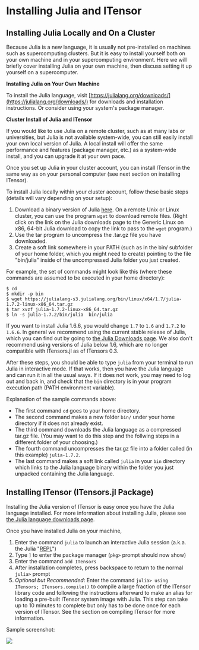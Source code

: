 # Installing Julia and ITensor

## Installing Julia Locally and On a Cluster

Because Julia is a new language, it is usually not pre-installed on
machines such as supercomputing clusters. But it is easy to install
yourself both on your own machine and in your supercomputing environment.
Here we will briefly cover installing Julia on your own machine, then
discuss setting it up yourself on a supercomputer.

**Installing Julia on Your Own Machine**

To install the Julia language, visit [https://julialang.org/downloads/](https://julialang.org/downloads/) for downloads and installation instructions. Or consider using your system's package manager.


**Cluster Install of Julia and ITensor**

If you would like to use Julia on a remote cluster,
such as at many labs or universities, but Julia is
not available system-wide, you can still easily install your own
local version of Julia. A local install will offer the same performance and
features (package manager, etc.) as a system-wide install, and you can upgrade
it at your own pace.

Once you set up Julia in your cluster account, you can install ITensor
in the same way as on your personal computer (see next section on installing ITensor).

To install Julia locally within your cluster account, follow these
basic steps (details will vary depending on your setup):
1. Download a binary version of Julia [here](https://julialang.org/downloads/). On a remote Unix or Linux cluster, you can use the program `wget` to download remote files. (Right click on the link on the Julia downloads page to the Generic Linux on x86, 64-bit Julia download to copy the link to pass to the `wget` program.)
2. Use the tar program to uncompress the .tar.gz file you have downloaded.
3. Create a soft link somewhere in your PATH (such as in the bin/ subfolder of your home folder, which you might need to create) pointing to the file "bin/julia" inside of the uncompressed Julia folder you just created.

For example, the set of commands might look like this (where these commands
are assumed to be executed in your home directory):

```
$ cd
$ mkdir -p bin
$ wget https://julialang-s3.julialang.org/bin/linux/x64/1.7/julia-1.7.2-linux-x86_64.tar.gz
$ tar xvzf julia-1.7.2-linux-x86_64.tar.gz
$ ln -s julia-1.7.2/bin/julia  bin/julia
```
If you want to install Julia 1.6.6, you would change `1.7` to `1.6` and `1.7.2` to `1.6.6`.
In general we recommend using the current stable release of Julia, which you can find out by
going to [the Julia Downloads page](https://julialang.org/downloads/).
We also don't recommend using versions of Julia below 1.6, which are no longer compatible
with ITensors.jl as of ITensors 0.3.

After these steps, you should be able to type `julia` from your terminal to run Julia
in interactive mode. If that works, then you have the Julia language and can run it in
all the usual ways. If it does not work, you may need to log out and back in, and check
that the `bin` directory is in your program execution path (PATH environment variable).

Explanation of the sample commands above:
 - The first command `cd` goes to your home directory.
 - The second command makes a new folder `bin/` under your home directory if it does not already exist.
 - The third command downloads the Julia language as a compressed tar.gz file. (You may want to do this step and the follwing steps in a different folder of your choosing.)
 - The fourth command uncompresses the tar.gz file into a folder called (in this example) `julia-1.7.2`.
 - The last command makes a soft link called `julia` in your `bin` directory which links to the Julia language binary within the folder you just unpacked containing the Julia language.

## Installing ITensor (ITensors.jl Package)

Installing the Julia version of ITensor is easy once you
have the Julia language installed. For more information about
installing Julia, please see [the Julia language downloads page](https://julialang.org/downloads/).

Once you have installed Julia on your machine,

1. Enter the command `julia` to launch an interactive Julia session (a.k.a. the Julia "[REPL](https://docs.julialang.org/en/v1/stdlib/REPL/)")
2. Type `]` to enter the package manager (`pkg>` prompt should now show)
3. Enter the command `add ITensors`
4. After installation completes, press backspace to return to the normal `julia>` prompt
5. _Optional but Recommended_: Enter the command `julia> using ITensors; ITensors.compile()`
   to compile a large fraction of the ITensor library code and following the instructions afterward to make an alias for loading a pre-built ITensor system image with Julia. This step can take up to 10 minutes to complete but only has to be done once for each version of ITensor. See the section on compiling ITensor for more information.

Sample screenshot:

![](install_screenshot.png)
